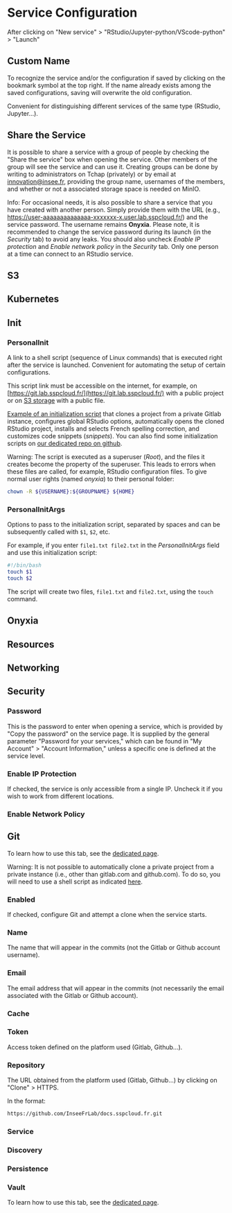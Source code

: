 # Service Configuration

After clicking on "New service" > "RStudio/Jupyter-python/VScode-python" > "Launch"

## Custom Name

To recognize the service and/or the configuration if saved by clicking on the bookmark symbol at the top right. If the name already exists among the saved configurations, saving will overwrite the old configuration.

Convenient for distinguishing different services of the same type (RStudio, Jupyter...).

## Share the Service

It is possible to share a service with a group of people by checking the "Share the service" box when opening the service. Other members of the group will see the service and can use it. Creating groups can be done by writing to administrators on Tchap (privately) or by email at [innovation@insee.fr](mailto:innovation@insee.fr), providing the group name, usernames of the members, and whether or not a associated storage space is needed on MinIO.

Info: For occasional needs, it is also possible to share a service that you have created with another person. Simply provide them with the URL (e.g., https://user-aaaaaaaaaaaaaa-xxxxxxx-x.user.lab.sspcloud.fr/) and the service password. The username remains **Onyxia**. Please note, it is recommended to change the service password during its launch (in the _Security_ tab) to avoid any leaks. You should also uncheck _Enable IP protection_ and _Enable network policy_ in the _Security_ tab. Only one person at a time can connect to an RStudio service.

## S3

## Kubernetes

## Init

### PersonalInit

A link to a shell script (sequence of Linux commands) that is executed right after the service is launched. Convenient for automating the setup of certain configurations.

This script link must be accessible on the internet, for example, on [https://git.lab.sspcloud.fr/](https://git.lab.sspcloud.fr/) with a public project or on [S3 storage](https://minio-console.lab.sspcloud.fr/) with a public file.

[Example of an initialization script](https://git.drees.fr/drees_code_public/ressources/tutos/-/blob/diffusion/contenu/init.sh) that clones a project from a private Gitlab instance, configures global RStudio options, automatically opens the cloned RStudio project, installs and selects French spelling correction, and customizes code snippets (_snippets_).
You can also find some initialization scripts on [our dedicated repo on github](https://github.com/InseeFrLab/sspcloud-init-scripts/).

Warning: The script is executed as a superuser (_Root_), and the files it creates become the property of the superuser. This leads to errors when these files are called, for example, RStudio configuration files. To give normal user rights (named _onyxia_) to their personal folder:

```bash
chown -R ${USERNAME}:${GROUPNAME} ${HOME}
```

### PersonalInitArgs

Options to pass to the initialization script, separated by spaces and can be subsequently called with `$1`, `$2`, etc.

For example, if you enter `file1.txt file2.txt` in the _PersonalInitArgs_ field and use this initialization script:

```bash
#!/bin/bash
touch $1
touch $2
```

The script will create two files, `file1.txt` and `file2.txt`, using the `touch` command.

## Onyxia

## Resources

## Networking

## Security

### Password

This is the password to enter when opening a service, which is provided by "Copy the password" on the service page. It is supplied by the general parameter "Password for your services," which can be found in "My Account" > "Account Information," unless a specific one is defined at the service level.

### Enable IP Protection

If checked, the service is only accessible from a single IP. Uncheck it if you wish to work from different locations.

### Enable Network Policy

## Git

To learn how to use this tab, see the [dedicated page](./version-control_en.md).

Warning: It is not possible to automatically clone a private project from a private instance (i.e., other than gitlab.com and github.com). To do so, you will need to use a shell script as indicated [here](#init).

### Enabled

If checked, configure Git and attempt a clone when the service starts.

### Name

The name that will appear in the commits (not the Gitlab or Github account username).

### Email

The email address that will appear in the commits (not necessarily the email associated with the Gitlab or Github account).

### Cache

### Token

Access token defined on the platform used (Gitlab, Github...).

### Repository

The URL obtained from the platform used (Gitlab, Github...) by clicking on "Clone" > HTTPS.

In the format:

```bash
https://github.com/InseeFrLab/docs.sspcloud.fr.git
```

### Service

### Discovery

### Persistence

### Vault

To learn how to use this tab, see the [dedicated page](./secrets_en.md).
